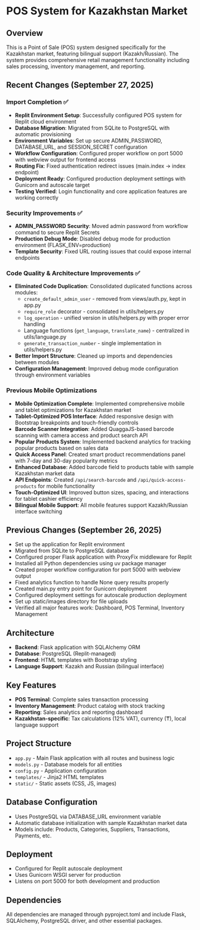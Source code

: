 # POS System for Kazakhstan Market

## Overview
This is a Point of Sale (POS) system designed specifically for the Kazakhstan market, featuring bilingual support (Kazakh/Russian). The system provides comprehensive retail management functionality including sales processing, inventory management, and reporting.

## Recent Changes (September 27, 2025)
### Import Completion ✅
- **Replit Environment Setup**: Successfully configured POS system for Replit cloud environment
- **Database Migration**: Migrated from SQLite to PostgreSQL with automatic provisioning
- **Environment Variables**: Set up secure ADMIN_PASSWORD, DATABASE_URL, and SESSION_SECRET configuration
- **Workflow Configuration**: Configured proper workflow on port 5000 with webview output for frontend access
- **Routing Fix**: Fixed authentication redirect issues (main.index → index endpoint)
- **Deployment Ready**: Configured production deployment settings with Gunicorn and autoscale target
- **Testing Verified**: Login functionality and core application features are working correctly
### Security Improvements ✅
- **ADMIN_PASSWORD Security**: Moved admin password from workflow command to secure Replit Secrets
- **Production Debug Mode**: Disabled debug mode for production environment (FLASK_ENV=production)
- **Template Security**: Fixed URL routing issues that could expose internal endpoints

### Code Quality & Architecture Improvements ✅  
- **Eliminated Code Duplication**: Consolidated duplicated functions across modules:
  - `create_default_admin_user` - removed from views/auth.py, kept in app.py
  - `require_role` decorator - consolidated in utils/helpers.py
  - `log_operation` - unified version in utils/helpers.py with proper error handling
  - Language functions (`get_language`, `translate_name`) - centralized in utils/language.py
  - `generate_transaction_number` - single implementation in utils/helpers.py
- **Better Import Structure**: Cleaned up imports and dependencies between modules
- **Configuration Management**: Improved debug mode configuration through environment variables

### Previous Mobile Optimizations
- **Mobile Optimization Complete**: Implemented comprehensive mobile and tablet optimizations for Kazakhstan market
- **Tablet-Optimized POS Interface**: Added responsive design with Bootstrap breakpoints and touch-friendly controls
- **Barcode Scanner Integration**: Added QuaggaJS-based barcode scanning with camera access and product search API
- **Popular Products System**: Implemented backend analytics for tracking popular products based on sales data
- **Quick Access Panel**: Created smart product recommendations panel with 7-day and 30-day popularity metrics
- **Enhanced Database**: Added barcode field to products table with sample Kazakhstan market data
- **API Endpoints**: Created `/api/search-barcode` and `/api/quick-access-products` for mobile functionality
- **Touch-Optimized UI**: Improved button sizes, spacing, and interactions for tablet cashier efficiency
- **Bilingual Mobile Support**: All mobile features support Kazakh/Russian interface switching

## Previous Changes (September 26, 2025)
- Set up the application for Replit environment
- Migrated from SQLite to PostgreSQL database  
- Configured proper Flask application with ProxyFix middleware for Replit
- Installed all Python dependencies using uv package manager
- Created proper workflow configuration for port 5000 with webview output
- Fixed analytics function to handle None query results properly
- Created main.py entry point for Gunicorn deployment
- Configured deployment settings for autoscale production deployment
- Set up static/images directory for file uploads
- Verified all major features work: Dashboard, POS Terminal, Inventory Management

## Architecture
- **Backend**: Flask application with SQLAlchemy ORM
- **Database**: PostgreSQL (Replit-managed)
- **Frontend**: HTML templates with Bootstrap styling
- **Language Support**: Kazakh and Russian (bilingual interface)

## Key Features
- **POS Terminal**: Complete sales transaction processing
- **Inventory Management**: Product catalog with stock tracking
- **Reporting**: Sales analytics and reporting dashboard
- **Kazakhstan-specific**: Tax calculations (12% VAT), currency (₸), local language support

## Project Structure
- `app.py` - Main Flask application with all routes and business logic
- `models.py` - Database models for all entities
- `config.py` - Application configuration
- `templates/` - Jinja2 HTML templates
- `static/` - Static assets (CSS, JS, images)

## Database Configuration
- Uses PostgreSQL via DATABASE_URL environment variable
- Automatic database initialization with sample Kazakhstan market data
- Models include: Products, Categories, Suppliers, Transactions, Payments, etc.

## Deployment
- Configured for Replit autoscale deployment
- Uses Gunicorn WSGI server for production
- Listens on port 5000 for both development and production

## Dependencies
All dependencies are managed through pyproject.toml and include Flask, SQLAlchemy, PostgreSQL driver, and other essential packages.